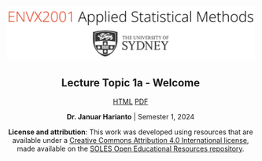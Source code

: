 <div align="center">
<img width="600em" src="images/banner_envx2001.png"/>

## Lecture Topic 1a - Welcome

[HTML][HTML] [PDF][PDF]

**Dr. Januar Harianto** | Semester 1, 2024

**License and attribution**: This work was developed using resources that are available under a [Creative Commons Attribution 4.0 International license][cc-by], made available on the [SOLES Open Educational Resources repository][soles-oer].

[cc-by]: http://creativecommons.org/licenses/by/4.0/
[soles-oer]: https://github.com/usyd-soles-edu

</div>

[HTML]: https://envx-resources.github.io/ENVX2001-2024-Lecture-Topic01a/
[PDF]: https://envx-resources.github.io/ENVX2001-2024-Lecture-Topic01a/Lecture-01a.pdf
